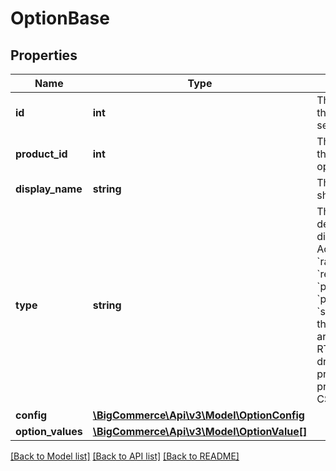 # OptionBase

## Properties
Name | Type | Description | Notes
------------ | ------------- | ------------- | -------------
**id** | **int** | The unique numerical ID of the option, increments sequentially. | [optional] 
**product_id** | **int** | The unique numerical ID of the product to which the option belongs. | [optional] 
**display_name** | **string** | The name of the option shown on the storefront. | [optional] 
**type** | **string** | The type of option, which determines how it will display on the storefront. Acceptable values: &#x60;radio_buttons&#x60;, &#x60;rectangles&#x60;, &#x60;dropdown&#x60;, &#x60;product_list&#x60;, &#x60;product_list_with_images&#x60;, &#x60;swatch&#x60;. For reference, the former v2 API values are: RB &#x3D; radio_buttons, RT &#x3D; rectangles, S &#x3D; dropdown, P &#x3D; product_list, PI &#x3D; product_list_with_images, CS &#x3D; swatch. | [optional] 
**config** | [**\BigCommerce\Api\v3\Model\OptionConfig**](OptionConfig.md) |  | [optional] 
**option_values** | [**\BigCommerce\Api\v3\Model\OptionValue[]**](OptionValue.md) |  | [optional] 

[[Back to Model list]](../README.md#documentation-for-models) [[Back to API list]](../README.md#documentation-for-api-endpoints) [[Back to README]](../README.md)


